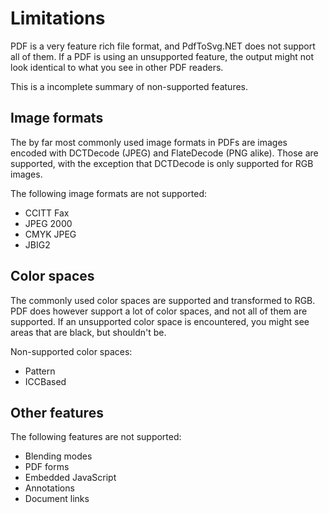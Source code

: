 # Limitations

PDF is a very feature rich file format, and PdfToSvg.NET does not support all of them. If a PDF is using an unsupported feature, the output might not look identical to what you see in other PDF readers.

This is a incomplete summary of non-supported features.

## Image formats

The by far most commonly used image formats in PDFs are images encoded with DCTDecode (JPEG) and FlateDecode (PNG alike). Those are supported, with the exception that DCTDecode is only supported for RGB images.

The following image formats are not supported:

* CCITT Fax
* JPEG 2000
* CMYK JPEG
* JBIG2

## Color spaces

The commonly used color spaces are supported and transformed to RGB. PDF does however support a lot of color spaces, and not all of them are supported. If an unsupported color space is encountered, you might see areas that are black, but shouldn't be.

Non-supported color spaces:

* Pattern
* ICCBased

## Other features

The following features are not supported:

* Blending modes
* PDF forms
* Embedded JavaScript
* Annotations
* Document links
